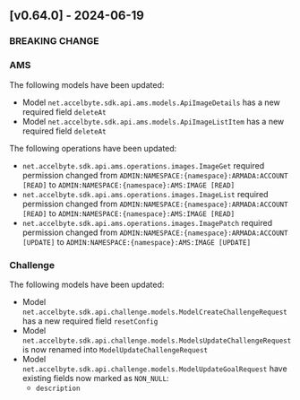 <a name="v0.64.0"></a>
## [v0.64.0] - 2024-06-19

### BREAKING CHANGE

### AMS
The following models have been updated:
- Model `net.accelbyte.sdk.api.ams.models.ApiImageDetails` has a new required field `deleteAt`
- Model `net.accelbyte.sdk.api.ams.models.ApiImageListItem` has a new required field `deleteAt`

The following operations have been updated:
- `net.accelbyte.sdk.api.ams.operations.images.ImageGet` required permission changed from `ADMIN:NAMESPACE:{namespace}:ARMADA:ACCOUNT [READ]` to `ADMIN:NAMESPACE:{namespace}:AMS:IMAGE [READ]`
- `net.accelbyte.sdk.api.ams.operations.images.ImageList` required permission changed from `ADMIN:NAMESPACE:{namespace}:ARMADA:ACCOUNT [READ]` to `ADMIN:NAMESPACE:{namespace}:AMS:IMAGE [READ]`
- `net.accelbyte.sdk.api.ams.operations.images.ImagePatch` required permission changed from `ADMIN:NAMESPACE:{namespace}:ARMADA:ACCOUNT [UPDATE]` to `ADMIN:NAMESPACE:{namespace}:AMS:IMAGE [UPDATE]`

### Challenge
The following models have been updated:
- Model `net.accelbyte.sdk.api.challenge.models.ModelCreateChallengeRequest` has a new required field `resetConfig`
- Model `net.accelbyte.sdk.api.challenge.models.ModelsUpdateChallengeRequest` is now renamed into `ModelUpdateChallengeRequest`
- Model `net.accelbyte.sdk.api.challenge.models.ModelUpdateGoalRequest` have existing fields now marked as `NON_NULL`:
  - `description`
  - `requirementGroups`
  - `rewards`
  - `tags`

### IAM
The following models have been updated:
- Model `net.accelbyte.sdk.api.iam.models.Validation` has a new required field `profanityFilter`

The following operations have been updated:
- Operation `net.accelbyte.sdk.api.iam.operations.o_auth2_0_extension.GenerateTokenByNewHeadlessAccountV3` now requires authentication method `Basic` instead of `Bearer`
- Operation `net.accelbyte.sdk.api.iam.operations.o_auth2_0_extension.RequestTargetTokenResponseV3` now requires authentication method `Basic` instead of `Bearer`
- Operation `net.accelbyte.sdk.api.iam.operations.o_auth2_0_v4.PlatformTokenGrantV4` now requires authentication method `Basic` instead of `Bearer`
- Operation `net.accelbyte.sdk.api.iam.operations.o_auth2_0_v4.TokenGrantV4` now requires authentication method `Basic` instead of `Bearer`

- Operation `net.accelbyte.sdk.cli.api.iam.users_v4.AdminDisableMyAuthenticatorV4` now requires `body` payload
- Operation `net.accelbyte.sdk.api.iam.operations.users_v4.AdminDisableMyBackupCodesV4` now requires `body` payload
- Operation `net.accelbyte.sdk.api.iam.operations.users_v4.AdminDisableMyEmailV4` now requires `body` payload
- Operation `net.accelbyte.sdk.api.iam.operations.users_v4.PublicDisableMyAuthenticatorV4` now requires `body` payload.
- Operation `net.accelbyte.sdk.api.iam.operations.users_v4.PublicDisableMyBackupCodesV4` now requires `body` payload.
- Operation `net.accelbyte.sdk.api.iam.operations.users_v4.PublicDisableMyEmailV4` now requires `body` payload

### Inventory
The following models have been updated:
- Model `ApimodelsPurchaseValidationReq` have existing fields now marked as `NON_NULL`:
  - `stackable`

The following operations have been updated:
- Operation `net.accelbyte.sdk.api.inventory.operations.admin_items.AdminListItems` and `net.accelbyte.sdk.api.inventory.operations.public_items.PublicListItems`
  - field `qtyGte` has been removed
  - enum `SortBy` has removed the following enum constants:
    - `Qty`
    - `Qtyasc`
    - `Qtydesc`

### Match2
The following models have been updated:
- Model `net.accelbyte.sdk.api.match2.models.MatchmakerTicket` has new required fields `isActive` and `ticketInformation`.

### Operations
The following operations have been updated:
- Operations `net.accelbyte.sdk.api.platform.operations.item.QueryItemsV1 ` is now renamed into `net.accelbyte.sdk.api.platform.operations.item.QueryItemsV2`
  - field `itemType` type is changed from `String` to `List<String>`
- Operations `net.accelbyte.sdk.api.platform.operations.payment_config.GetPaymentMerchantConfig` field `id` has been replaced by `namespace`

### Gdpr
The following models have been updated:
- Model `net.accelbyte.sdk.api.gdpr.models.DtoServiceConfigDTO` have existing fields now marked as `NON_NULL`:
  - `url`

### Lobby
The following WS models have been updated:
- Model `net.accelbyte.sdk.api.lobby.ws_models.ConnectNotif` name key for lobby session id has been changed from `lobbySessionId` to `lobbySessionID`